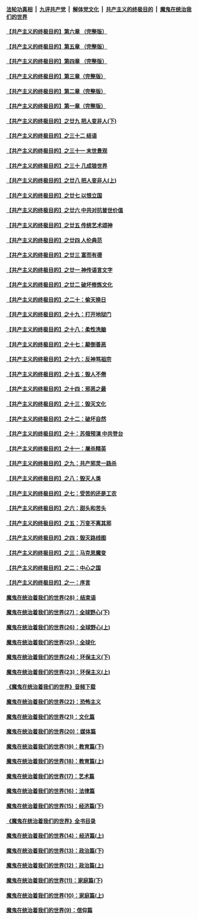 ####  [法轮功真相](../../../../basic/blob/master/README.md?t=06280402) &nbsp;|&nbsp; [九评共产党](../../../../9ping.md/blob/master/README.md?t=06280402) &nbsp;|&nbsp; [解体党文化](../../../../jtdwh.md/blob/master/README.md?t=06280402)  &nbsp;|&nbsp; [共产主义的终极目的](../../../../gczydzjmd.md/blob/master/README.md?t=06280402) &nbsp;|&nbsp; [魔鬼在统治我们的世界](../../../../mgztzwmdsj.md/blob/master/README.md?t=06280402) 

#### [【共产主义的终极目的】第六章 （完整版）](../pages/nsc422/n11428913.md?t=06280402) 

#### [【共产主义的终极目的】第五章 （完整版）](../pages/nsc422/n11428912.md?t=06280402) 

#### [【共产主义的终极目的】第四章 （完整版）](../pages/nsc422/n11428907.md?t=06280402) 

#### [【共产主义的终极目的】第三章（完整版）](../pages/nsc422/n11428848.md?t=06280402) 

#### [【共产主义的终极目的】第二章（完整版）](../pages/nsc422/n11428831.md?t=06280402) 

#### [【共产主义的终极目的】第一章（完整版）](../pages/nsc422/n11417651.md?t=06280402) 

#### [【共产主义的终极目的】之廿九 把人变非人(下)](../pages/nsc422/n11344140.md?t=06280402) 

#### [【共产主义的终极目的】之三十二 结语](../pages/nsc422/n11360535.md?t=06280402) 

#### [【共产主义的终极目的】之三十一 末世景观](../pages/nsc422/n11351129.md?t=06280402) 

#### [【共产主义的终极目的】之三十 几成狼世界](../pages/nsc422/n11348280.md?t=06280402) 

#### [【共产主义的终极目的】之廿八 把人变非人(上)](../pages/nsc422/n11340492.md?t=06280402) 

#### [【共产主义的终极目的】之廿七 以恨立国](../pages/nsc422/n11336944.md?t=06280402) 

#### [【共产主义的终极目的】之廿六 中共对抗普世价值](../pages/nsc422/n11324785.md?t=06280402) 

#### [【共产主义的终极目的】之廿五 传统艺术颂神](../pages/nsc422/n11296396.md?t=06280402) 

#### [【共产主义的终极目的】之廿四 人伦典范](../pages/nsc422/n11296397.md?t=06280402) 

#### [【共产主义的终极目的】之廿三 富而有德](../pages/nsc422/n11283598.md?t=06280402) 

#### [【共产主义的终极目的】之廿一 神传语言文字](../pages/nsc422/n11263265.md?t=06280402) 

#### [【共产主义的终极目的】之廿二 破坏修炼文化](../pages/nsc422/n11245728.md?t=06280402) 

#### [【共产主义的终极目的】之二十：偷天换日](../pages/nsc422/n11238846.md?t=06280402) 

#### [【共产主义的终极目的】之十九：打开地狱门](../pages/nsc422/n11206376.md?t=06280402) 

#### [【共产主义的终极目的】之十八：柔性洗脑](../pages/nsc422/n11199994.md?t=06280402) 

#### [【共产主义的终极目的】之十七：颠倒善恶](../pages/nsc422/n11179782.md?t=06280402) 

#### [【共产主义的终极目的】之十六：反神骂祖宗](../pages/nsc422/n11166798.md?t=06280402) 

#### [【共产主义的终极目的】之十五：毁人不倦](../pages/nsc422/n11166792.md?t=06280402) 

#### [【共产主义的终极目的】之十四：邪恶之最](../pages/nsc422/n11150249.md?t=06280402) 

#### [【共产主义的终极目的】之十三：毁灭文化](../pages/nsc422/n11135227.md?t=06280402) 

#### [【共产主义的终极目的】之十二：破坏自然](../pages/nsc422/n11135214.md?t=06280402) 

#### [【共产主义的终极目的】之十：苏俄预演 中共登台](../pages/nsc422/n11118424.md?t=06280402) 

#### [【共产主义的终极目的】之十一：屠杀精英](../pages/nsc422/n11118442.md?t=06280402) 

#### [【共产主义的终极目的】之九：共产邪灵一路杀](../pages/nsc422/n11114139.md?t=06280402) 

#### [【共产主义的终极目的】之八：毁灭人类](../pages/nsc422/n11108503.md?t=06280402) 

#### [【共产主义的终极目的】之七：受苦的还是工农](../pages/nsc422/n11101809.md?t=06280402) 

#### [【共产主义的终极目的】之六：甜头和苦头](../pages/nsc422/n11096971.md?t=06280402) 

#### [【共产主义的终极目的】之五：万变不离其邪](../pages/nsc422/n11091285.md?t=06280402) 

#### [【共产主义的终极目的】之四：毁灭路线图](../pages/nsc422/n11086284.md?t=06280402) 

#### [【共产主义的终极目的】之三：马克思魔变](../pages/nsc422/n11061941.md?t=06280402) 

#### [【共产主义的终极目的】之二：中心之国](../pages/nsc422/n11047728.md?t=06280402) 

#### [【共产主义的终极目的】之一：序言](../pages/nsc422/n11086077.md?t=06280402) 

#### [魔鬼在统治着我们的世界(28)：结束语](../pages/nsc422/n10936246.md?t=06280402) 

#### [魔鬼在统治着我们的世界(27)：全球野心(下)](../pages/nsc422/n10928319.md?t=06280402) 

#### [魔鬼在统治着我们的世界(26)：全球野心(上)](../pages/nsc422/n10900318.md?t=06280402) 

#### [魔鬼在统治着我们的世界(25)：全球化](../pages/nsc422/n10788205.md?t=06280402) 

#### [魔鬼在统治着我们的世界(24)：环保主义(下)](../pages/nsc422/n10695307.md?t=06280402) 

#### [魔鬼在统治着我们的世界(23)：环保主义(上)](../pages/nsc422/n10688613.md?t=06280402) 

#### [《魔鬼在统治着我们的世界》音频下载](../pages/nsc422/n10635553.md?t=06280402) 

#### [魔鬼在统治着我们的世界(22)：恐怖主义](../pages/nsc422/n10614727.md?t=06280402) 

#### [魔鬼在统治着我们的世界(21)：文化篇](../pages/nsc422/n10597706.md?t=06280402) 

#### [魔鬼在统治着我们的世界(20)：媒体篇](../pages/nsc422/n10586579.md?t=06280402) 

#### [魔鬼在统治着我们的世界(19)：教育篇(下)](../pages/nsc422/n10564808.md?t=06280402) 

#### [魔鬼在统治着我们的世界(18)：教育篇(上)](../pages/nsc422/n10526970.md?t=06280402) 

#### [魔鬼在统治着我们的世界(17)：艺术篇](../pages/nsc422/n10499093.md?t=06280402) 

#### [魔鬼在统治着我们的世界(16)：法律篇](../pages/nsc422/n10485969.md?t=06280402) 

#### [魔鬼在统治着我们的世界(15)：经济篇(下)](../pages/nsc422/n10469975.md?t=06280402) 

#### [《魔鬼在统治着我们的世界》全书目录](../pages/nsc422/n10464261.md?t=06280402) 

#### [魔鬼在统治着我们的世界(14)：经济篇(上)](../pages/nsc422/n10457370.md?t=06280402) 

#### [魔鬼在统治着我们的世界(13)：政治篇(下)](../pages/nsc422/n10448270.md?t=06280402) 

#### [魔鬼在统治着我们的世界(12)：政治篇(上)](../pages/nsc422/n10444576.md?t=06280402) 

#### [魔鬼在统治着我们的世界(11)：家庭篇(下)](../pages/nsc422/n10440961.md?t=06280402) 

#### [魔鬼在统治着我们的世界(10)：家庭篇(上)](../pages/nsc422/n10435448.md?t=06280402) 

#### [魔鬼在统治着我们的世界(9)：信仰篇](../pages/nsc422/n10432159.md?t=06280402) 

